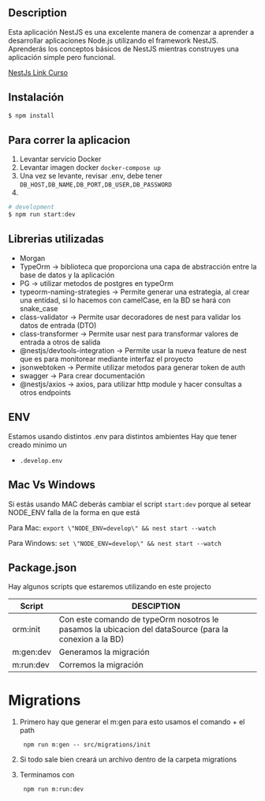 
## Description

Esta aplicación NestJS es una excelente manera de comenzar a aprender a desarrollar aplicaciones Node.js utilizando el framework NestJS. Aprenderás los conceptos básicos de NestJS mientras construyes una aplicación simple pero funcional.

[NestJs Link Curso](https://www.youtube.com/playlist?list=PLergODdA95kfcSoXqZZ-IDImO6YaQLYlG)

## Instalación

```bash
$ npm install
```

## Para correr la aplicacion

1. Levantar servicio Docker
2. Levantar imagen docker `docker-compose up`
3. Una vez se levante, revisar .env, debe tener `DB_HOST,DB_NAME,DB_PORT,DB_USER,DB_PASSWORD`
4. 
```bash
# development
$ npm run start:dev
```

## Librerias utilizadas

* Morgan
* TypeOrm -> biblioteca que proporciona una capa de abstracción entre la base de datos y la aplicación
* PG -> utilizar metodos de postgres en typeOrm
* typeorm-naming-strategies -> Permite generar una estrategia, al crear una entidad, si lo hacemos con camelCase, en la BD se hará con snake_case
* class-validator -> Permite usar decoradores de nest para validar los datos de entrada (DTO)
* class-transformer -> Permite usar nest para transformar valores de entrada a otros de salida
* @nestjs/devtools-integration -> Permite usar la nueva feature de nest que es para monitorear mediante interfaz el proyecto
* jsonwebtoken -> Permite utilizar metodos para generar token de auth
* swagger -> Para crear documentación
* @nestjs/axios -> axios, para utilizar http module y hacer consultas a otros endpoints

## ENV

Estamos usando distintos .env para distintos ambientes
Hay que tener creado minimo un

* `.develop.env`

## Mac Vs Windows

Si estás usando MAC deberás cambiar el script `start:dev` porque al setear NODE_ENV falla de la forma en que está

Para Mac: `export \"NODE_ENV=develop\" && nest start --watch`

Para Windows: `set \"NODE_ENV=develop\" && nest start --watch`

## Package.json

Hay algunos scripts que estaremos utilizando en este projecto

| Script | DESCIPTION |
| ------ | ------ |
| orm:init | Con este comando de typeOrm nosotros le pasamos la ubicacion del dataSource (para la conexion a la BD)
| m:gen:dev | Generamos la migración 
| m:run:dev | Corremos la migración

# Migrations

1. Primero hay que generar el m:gen para esto usamos el comando + el path


        npm run m:gen -- src/migrations/init

2. Si todo sale bien creará un archivo dentro de la carpeta migrations

3. Terminamos con

        
        npm run m:run:dev